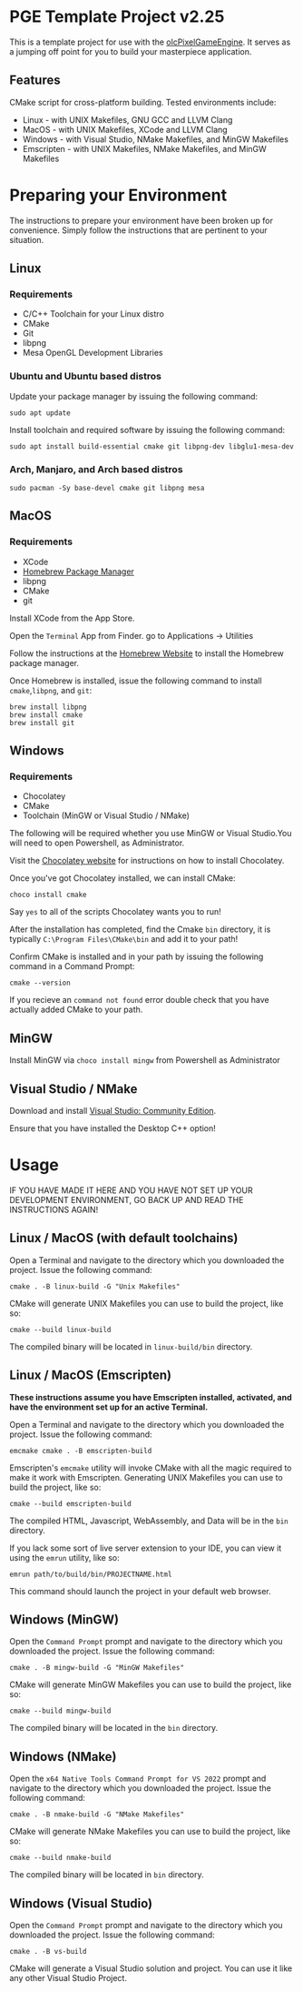 # PGE Template Project v2.25

This is a template project for use with the [olcPixelGameEngine](https://github.com/OneLoneCoder/olcPixelGameEngine). It serves as a jumping off point for you to build your masterpiece application.

## Features

CMake script for cross-platform building. Tested environments include:

* Linux - with UNIX Makefiles, GNU GCC and LLVM Clang
* MacOS - with UNIX Makefiles, XCode and LLVM Clang
* Windows - with Visual Studio, NMake Makefiles, and MinGW Makefiles
* Emscripten - with UNIX Makefiles, NMake Makefiles, and MinGW Makefiles

# Preparing your Environment

The instructions to prepare your environment have been broken up for convenience. Simply follow the instructions that are pertinent to your situation.

## Linux

### **Requirements**

* C/C++ Toolchain for your Linux distro
* CMake
* Git
* libpng
* Mesa OpenGL Development Libraries

### **Ubuntu and Ubuntu based distros**

Update your package manager by issuing the following command:

```
sudo apt update
```

Install toolchain and required software by issuing the following command:

```
sudo apt install build-essential cmake git libpng-dev libglu1-mesa-dev
```

### **Arch, Manjaro, and Arch based distros**

```
sudo pacman -Sy base-devel cmake git libpng mesa
```

## MacOS

### **Requirements**

* XCode
* [Homebrew Package Manager](https://brew.sh/)
* libpng
* CMake
* git

Install XCode from the App Store.

Open the ``Terminal`` App from Finder. go to Applications -> Utilities

Follow the instructions at the [Homebrew Website](https://brew.sh/) to install the Homebrew package manager.

Once Homebrew is installed, issue the following command to install ``cmake``,``libpng``, and ``git``:


```
brew install libpng 
brew install cmake
brew install git
```

## Windows

### Requirements

* Chocolatey
* CMake
* Toolchain (MinGW or Visual Studio / NMake)

The following will be required whether you use MinGW or Visual Studio.You will need to open Powershell, as Administrator.

Visit the [Chocolatey website](https://chocolatey.org/) for instructions on how to install Chocolatey.

Once you've got Chocolatey installed, we can install CMake:

```
choco install cmake
```

Say ``yes`` to all of the scripts Chocolatey wants you to run!

After the installation has completed, find the Cmake ``bin`` directory, it is typically ``C:\Program Files\CMake\bin`` and add it to your path!

Confirm CMake is installed and in your path by issuing the following command in a Command Prompt:

```
cmake --version
```

If you recieve an ``command not found`` error double check that you have actually added CMake to your path.

## MinGW

Install MinGW via ``choco install mingw`` from Powershell as Administrator


## Visual Studio / NMake

Download and install [Visual Studio: Community Edition](https://visualstudio.microsoft.com/downloads/).

Ensure that you have installed the Desktop C++ option!

# **Usage**

IF YOU HAVE MADE IT HERE AND YOU HAVE NOT SET UP YOUR DEVELOPMENT ENVIRONMENT, GO BACK UP AND READ THE INSTRUCTIONS AGAIN!

## Linux / MacOS (with default toolchains)

Open a Terminal and navigate to the directory which you downloaded the project. Issue the following command:

```
cmake . -B linux-build -G "Unix Makefiles"
```

CMake will generate UNIX Makefiles you can use to build the project, like so:

```
cmake --build linux-build
```

The compiled binary will be located in ``linux-build/bin`` directory.

## Linux / MacOS (Emscripten)

**These instructions assume you have Emscripten installed, activated, and have the environment set up for an active Terminal.**

Open a Terminal and navigate to the directory which you downloaded the project. Issue the following command:

```
emcmake cmake . -B emscripten-build
```

Emscripten's ``emcmake`` utility will invoke CMake with all the magic required to make it work with Emscripten. Generating UNIX Makefiles you can use to build the project, like so:

```
cmake --build emscripten-build
```

The compiled HTML, Javascript, WebAssembly, and Data will be in the ``bin`` directory.

If you lack some sort of live server extension to your IDE, you can view it using the ``emrun`` utility, like so:

```
emrun path/to/build/bin/PROJECTNAME.html
```

This command should launch the project in your default web browser.

## Windows (MinGW)

Open the ``Command Prompt`` prompt and navigate to the directory which you downloaded the project. Issue the following command:

```
cmake . -B mingw-build -G "MinGW Makefiles"
```

CMake will generate MinGW Makefiles you can use to build the project, like so:

```
cmake --build mingw-build
```

The compiled binary will be located in the ``bin`` directory.

## Windows (NMake)

Open the ``x64 Native Tools Command Prompt for VS 2022`` prompt and navigate to the directory which you downloaded the project. Issue the following command:

```
cmake . -B nmake-build -G "NMake Makefiles"
```

CMake will generate NMake Makefiles you can use to build the project, like so:

```
cmake --build nmake-build 
```

The compiled binary will be located in ``bin`` directory.

## Windows (Visual Studio)

Open the ``Command Prompt`` prompt and navigate to the directory which you downloaded the project. Issue the following command:

```
cmake . -B vs-build
```

CMake will generate a Visual Studio solution and project. You can use it like any other Visual Studio Project.

